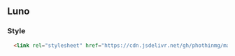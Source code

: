 ## Luno

### Style

```html
  <link rel="stylesheet" href="https://cdn.jsdelivr.net/gh/phothinmg/master-repo@main/luno/lunov1.min.css">
```
